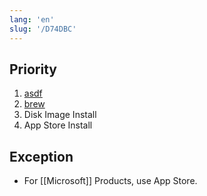 ```yaml
---
lang: 'en'
slug: '/D74DBC'
---
```


## Priority

1. [asdf](https://asdf-vm.com/)
2. [brew](https://brew.sh)
3. Disk Image Install
4. App Store Install

## Exception

- For [[Microsoft]] Products, use App Store.
